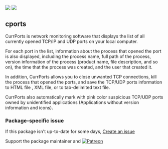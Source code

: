 [![](https://img.shields.io/chocolatey/v/cports?color=green&label=cports)](https://chocolatey.org/packages/cports) [![](https://img.shields.io/chocolatey/dt/cports)](https://chocolatey.org/packages/cports)

## cports
CurrPorts is network monitoring software that displays the list of all currently opened TCP/IP and UDP
ports on your local computer.

For each port in the list, information about the process that opened the port is also displayed,
including the process name, full path of the process, version information of the process (product name,
file description, and so on), the time that the process was created, and the user that created it.

In addition, CurrPorts allows you to close unwanted TCP connections, kill the process that opened the
ports, and save the TCP/UDP ports information to HTML file , XML file, or to tab-delimited text file.

CurrPorts also automatically mark with pink color suspicious TCP/UDP ports owned by unidentified
applications (Applications without version information and icons).

### Package-specific issue
If this package isn't up-to-date for some days, [Create an issue](https://github.com/tunisiano187/Chocolatey-packages/issues/new/choose)

Support the package maintainer and [![Patreon](https://cdn.jsdelivr.net/gh/tunisiano187/Chocolatey-packages@d15c4e19c709e7148588d4523ffc6dd3cd3c7e5e/icons/patreon.png)](https://www.patreon.com/tunisiano)